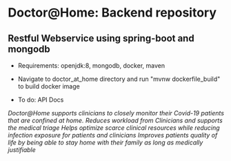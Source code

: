 # Doctor@Home: Backend repository

## Restful Webservice using spring-boot and mongodb

* Requirements: openjdk:8, mongodb, docker, maven

* Navigate to doctor_at_home directory and run "mvnw dockerfile_build" to build docker image

* To do: API Docs

*Doctor@Home supports clinicians to closely monitor their Covid-19 patients that are confined at home.
Reduces workload from Clinicians and supports the medical triage Helps optimize scarce clinical resources while reducing infection exposure for patients and clinicians Improves patients quality of life by being able to stay home with their family as long as medically justifiable*
